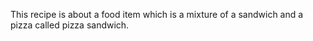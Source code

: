 This recipe is about a food item which is a mixture of a sandwich
and a pizza  called pizza sandwich.
